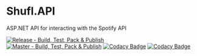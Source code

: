 # Shufl.API
ASP.NET API for interacting with the Spotify API

[![Release - Build, Test, Pack & Publish](https://github.com/Web-Env/Shufl.API/actions/workflows/release-build.yml/badge.svg)](https://github.com/Web-Env/Shufl.API/actions/workflows/release-build.yml)
[![Master - Build, Test, Pack & Publish](https://github.com/Web-Env/Shufl.API/actions/workflows/master-build.yml/badge.svg)](https://github.com/Web-Env/Shufl.API/actions/workflows/master-build.yml)
[![Codacy Badge](https://app.codacy.com/project/badge/Grade/e48c8468836c44839169fa99f68ba08b)](https://www.codacy.com/gh/Web-Env/Shufl.API/dashboard?utm_source=github.com&amp;utm_medium=referral&amp;utm_content=Web-Env/Shufl.API&amp;utm_campaign=Badge_Grade)
[![Codacy Badge](https://app.codacy.com/project/badge/Coverage/e48c8468836c44839169fa99f68ba08b)](https://www.codacy.com/gh/Web-Env/Shufl.API/dashboard?utm_source=github.com&utm_medium=referral&utm_content=Web-Env/Shufl.API&utm_campaign=Badge_Coverage)
